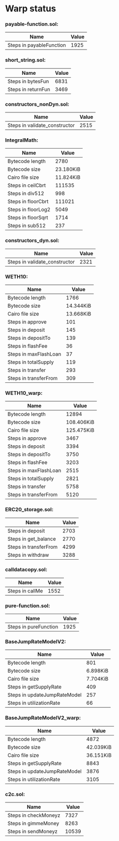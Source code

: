 # Warp status
### payable-function.sol:
| Name | Value |
| ----------- | ----------- |
| Steps in payableFunction | 1925 |
### short_string.sol:
| Name | Value |
| ----------- | ----------- |
| Steps in bytesFun | 6831 |
| Steps in returnFun | 3469 |
### constructors_nonDyn.sol:
| Name | Value |
| ----------- | ----------- |
| Steps in validate_constructor | 2515 |
### IntegralMath:
| Name | Value |
| ----------- | ----------- |
| Bytecode length | 2780 |
| Bytecode size | 23.180KiB |
| Cairo file size | 11.824KiB |
| Steps in ceilCbrt | 111535 |
| Steps in div512 | 998 |
| Steps in floorCbrt | 111021 |
| Steps in floorLog2 | 5049 |
| Steps in floorSqrt | 1714 |
| Steps in sub512 | 237 |
### constructors_dyn.sol:
| Name | Value |
| ----------- | ----------- |
| Steps in validate_constructor | 2321 |
### WETH10:
| Name | Value |
| ----------- | ----------- |
| Bytecode length | 1766 |
| Bytecode size | 14.344KiB |
| Cairo file size | 13.668KiB |
| Steps in approve | 101 |
| Steps in deposit | 145 |
| Steps in depositTo | 139 |
| Steps in flashFee | 36 |
| Steps in maxFlashLoan | 37 |
| Steps in totalSupply | 119 |
| Steps in transfer | 293 |
| Steps in transferFrom | 309 |
### WETH10_warp:
| Name | Value |
| ----------- | ----------- |
| Bytecode length | 12894 |
| Bytecode size | 108.406KiB |
| Cairo file size | 125.475KiB |
| Steps in approve | 3467 |
| Steps in deposit | 3394 |
| Steps in depositTo | 3750 |
| Steps in flashFee | 3203 |
| Steps in maxFlashLoan | 2515 |
| Steps in totalSupply | 2821 |
| Steps in transfer | 5758 |
| Steps in transferFrom | 5120 |
### ERC20_storage.sol:
| Name | Value |
| ----------- | ----------- |
| Steps in deposit | 2703 |
| Steps in get_balance | 2770 |
| Steps in transferFrom | 4299 |
| Steps in withdraw | 3288 |
### calldatacopy.sol:
| Name | Value |
| ----------- | ----------- |
| Steps in callMe | 1552 |
### pure-function.sol:
| Name | Value |
| ----------- | ----------- |
| Steps in pureFunction | 1925 |
### BaseJumpRateModelV2:
| Name | Value |
| ----------- | ----------- |
| Bytecode length | 801 |
| Bytecode size | 6.898KiB |
| Cairo file size | 7.704KiB |
| Steps in getSupplyRate | 409 |
| Steps in updateJumpRateModel | 257 |
| Steps in utilizationRate | 66 |
### BaseJumpRateModelV2_warp:
| Name | Value |
| ----------- | ----------- |
| Bytecode length | 4872 |
| Bytecode size | 42.039KiB |
| Cairo file size | 36.151KiB |
| Steps in getSupplyRate | 8843 |
| Steps in updateJumpRateModel | 3876 |
| Steps in utilizationRate | 3105 |
### c2c.sol:
| Name | Value |
| ----------- | ----------- |
| Steps in checkMoneyz | 7327 |
| Steps in gimmeMoney | 8263 |
| Steps in sendMoneyz | 10539 |
